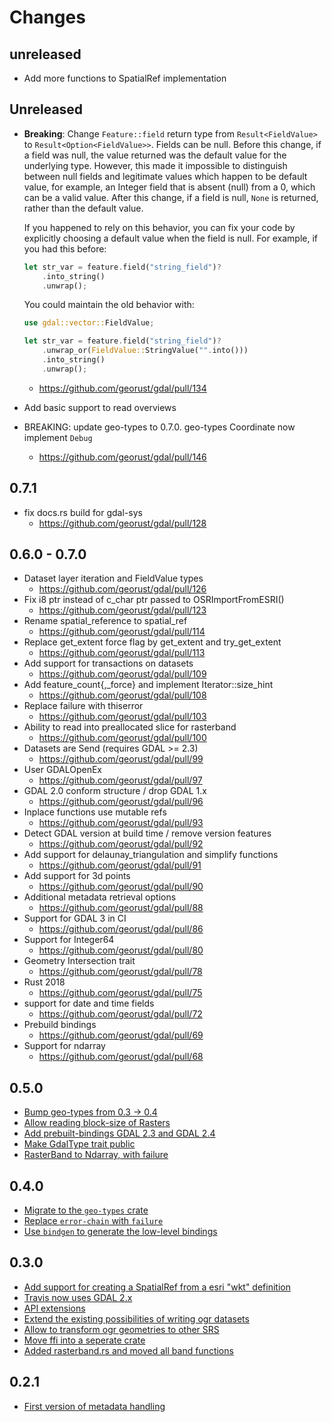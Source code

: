 # Changes

## unreleased
* Add more functions to SpatialRef implementation

## Unreleased
* **Breaking**: Change `Feature::field` return type from
  `Result<FieldValue>` to `Result<Option<FieldValue>>`. Fields
  can be null. Before this change, if a field was null, the value
  returned was the default value for the underlying type.
  However, this made it impossible to distinguish between null
  fields and legitimate values which happen to be default value,
  for example, an Integer field that is absent (null) from a 0,
  which can be a valid value. After this change, if a field is
  null, `None` is returned, rather than the default value.

  If you happened to rely on this behavior, you can fix your code
  by explicitly choosing a default value when the field is null.
  For example, if you had this before:

  ```rust
  let str_var = feature.field("string_field")?
      .into_string()
      .unwrap();
  ```

  You could maintain the old behavior with:

  ```rust
  use gdal::vector::FieldValue;

  let str_var = feature.field("string_field")?
      .unwrap_or(FieldValue::StringValue("".into()))
      .into_string()
      .unwrap();
  ```
    * <https://github.com/georust/gdal/pull/134>
* Add basic support to read overviews
* BREAKING: update geo-types to 0.7.0. geo-types Coordinate<T> now implement `Debug`
  * <https://github.com/georust/gdal/pull/146>

## 0.7.1
* fix docs.rs build for gdal-sys
    * <https://github.com/georust/gdal/pull/128>

## 0.6.0 - 0.7.0
* Dataset layer iteration and FieldValue types
    * https://github.com/georust/gdal/pull/126
* Fix i8 ptr instead of c_char ptr passed to OSRImportFromESRI()
    * <https://github.com/georust/gdal/pull/123>
* Rename spatial_reference to spatial_ref
    * <https://github.com/georust/gdal/pull/114>
* Replace get_extent force flag by get_extent and try_get_extent
    * <https://github.com/georust/gdal/pull/113>
* Add support for transactions on datasets
    * <https://github.com/georust/gdal/pull/109>
* Add feature_count{,_force} and implement Iterator::size_hint
    * <https://github.com/georust/gdal/pull/108>
* Replace failure with thiserror
    * <https://github.com/georust/gdal/pull/103>
* Ability to read into preallocated slice for rasterband
    * <https://github.com/georust/gdal/pull/100>
* Datasets are Send (requires GDAL >= 2.3)
    * <https://github.com/georust/gdal/pull/99>
* User GDALOpenEx
    * <https://github.com/georust/gdal/pull/97>
* GDAL 2.0 conform structure / drop GDAL 1.x
    * <https://github.com/georust/gdal/pull/96>
* Inplace functions use mutable refs
    * <https://github.com/georust/gdal/pull/93>
* Detect GDAL version at build time / remove version features
    * <https://github.com/georust/gdal/pull/92>
* Add support for delaunay_triangulation and simplify functions
    * <https://github.com/georust/gdal/pull/91>
* Add support for 3d points
    * <https://github.com/georust/gdal/pull/90>
* Additional metadata retrieval options
    * <https://github.com/georust/gdal/pull/88>
* Support for GDAL 3  in CI
    * <https://github.com/georust/gdal/pull/86>
* Support for Integer64
    * <https://github.com/georust/gdal/pull/80>
* Geometry Intersection trait
    * <https://github.com/georust/gdal/pull/78>
* Rust 2018
    * <https://github.com/georust/gdal/pull/75>
* support for date and time fields
    * <https://github.com/georust/gdal/pull/72>
* Prebuild bindings
    * <https://github.com/georust/gdal/pull/69>
* Support for ndarray
    * <https://github.com/georust/gdal/pull/68>

## 0.5.0

* [Bump geo-types from 0.3 -> 0.4](https://github.com/georust/gdal/pull/71)
* [Allow reading block-size of Rasters](https://github.com/georust/gdal/pull/67)
* [Add prebuilt-bindings GDAL 2.3 and GDAL 2.4](https://github.com/georust/gdal/pull/69)
* [Make GdalType trait public](https://github.com/georust/gdal/pull/66)
* [RasterBand to Ndarray, with failure](https://github.com/georust/gdal/pull/68)

## 0.4.0
* [Migrate to the `geo-types` crate](https://github.com/georust/gdal/pull/60)
* [Replace `error-chain` with `failure`](https://github.com/georust/gdal/pull/58)
* [Use `bindgen` to generate the low-level bindings](https://github.com/georust/gdal/pull/55)

## 0.3.0

* [Add support for creating a SpatialRef from a esri "wkt" definition](https://github.com/georust/gdal/pull/37)
* [Travis now uses GDAL 2.x](https://github.com/georust/gdal/pull/36)
* [API extensions](https://github.com/georust/gdal/pull/35)
* [Extend the existing possibilities of writing ogr datasets](https://github.com/georust/gdal/pull/31)
* [Allow to transform ogr geometries to other SRS](https://github.com/georust/gdal/pull/29)
* [Move ffi into a seperate crate](https://github.com/georust/gdal/pull/26)
* [Added rasterband.rs and moved all band functions](https://github.com/georust/gdal/pull/24)

## 0.2.1

* [First version of metadata handling](https://github.com/georust/gdal/pull/21)
